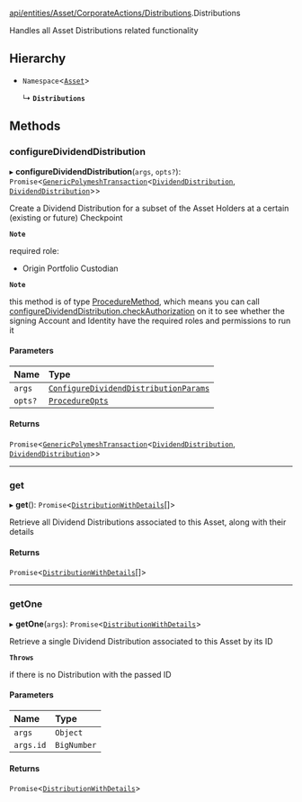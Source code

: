 [api/entities/Asset/CorporateActions/Distributions](../../../../../../Modules/API/Entities/Asset/CorporateActions/Distributions.md).Distributions

Handles all Asset Distributions related functionality

## Hierarchy

- `Namespace`<[`Asset`](../../Asset.md)\>

  ↳ **`Distributions`**

## Methods

### configureDividendDistribution

▸ **configureDividendDistribution**(`args`, `opts?`): `Promise`<[`GenericPolymeshTransaction`](../../../../../../Modules/Types/Types.md#genericpolymeshtransaction)<[`DividendDistribution`](../../../DividendDistribution/DividendDistribution.md), [`DividendDistribution`](../../../DividendDistribution/DividendDistribution.md)\>\>

Create a Dividend Distribution for a subset of the Asset Holders at a certain (existing or future) Checkpoint

**`Note`**

required role:
  - Origin Portfolio Custodian

**`Note`**

this method is of type [ProcedureMethod](../../../../../../Interfaces/Types/ProcedureMethod.md), which means you can call [configureDividendDistribution.checkAuthorization](../../../../../../Interfaces/Types/ProcedureMethod.md#checkauthorization)
  on it to see whether the signing Account and Identity have the required roles and permissions to run it

#### Parameters

| Name | Type |
| :------ | :------ |
| `args` | [`ConfigureDividendDistributionParams`](../../../../../../Interfaces/API/Procedures/Types/ConfigureDividendDistributionParams.md) |
| `opts?` | [`ProcedureOpts`](../../../../../../Interfaces/Types/ProcedureOpts.md) |

#### Returns

`Promise`<[`GenericPolymeshTransaction`](../../../../../../Modules/Types/Types.md#genericpolymeshtransaction)<[`DividendDistribution`](../../../DividendDistribution/DividendDistribution.md), [`DividendDistribution`](../../../DividendDistribution/DividendDistribution.md)\>\>

___

### get

▸ **get**(): `Promise`<[`DistributionWithDetails`](../../../../../../Interfaces/Types/DistributionWithDetails.md)[]\>

Retrieve all Dividend Distributions associated to this Asset, along with their details

#### Returns

`Promise`<[`DistributionWithDetails`](../../../../../../Interfaces/Types/DistributionWithDetails.md)[]\>

___

### getOne

▸ **getOne**(`args`): `Promise`<[`DistributionWithDetails`](../../../../../../Interfaces/Types/DistributionWithDetails.md)\>

Retrieve a single Dividend Distribution associated to this Asset by its ID

**`Throws`**

if there is no Distribution with the passed ID

#### Parameters

| Name | Type |
| :------ | :------ |
| `args` | `Object` |
| `args.id` | `BigNumber` |

#### Returns

`Promise`<[`DistributionWithDetails`](../../../../../../Interfaces/Types/DistributionWithDetails.md)\>
